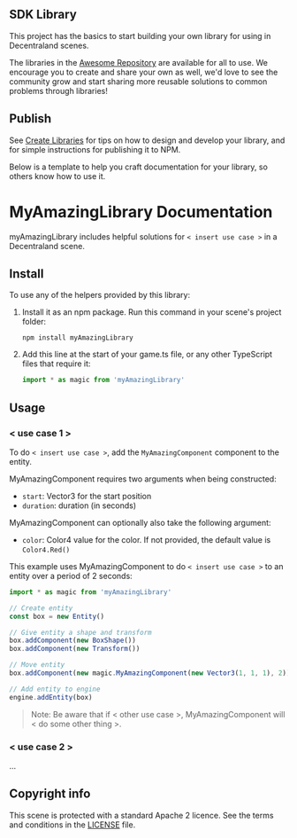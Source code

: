 ## SDK Library

This project has the basics to start building your own library for using in Decentraland scenes.

The libraries in the [Awesome Repository](https://github.com/decentraland-scenes/Awesome-Repository#Libraries) are available for all to use. We encourage you to create and share your own as well, we'd love to see the community grow and start sharing more reusable solutions to common problems through libraries!

## Publish

See [Create Libraries](https://docs.decentraland.org/development-guide/create-libraries/) for tips on how to design and develop your library, and for simple instructions for publishing it to NPM.

Below is a template to help you craft documentation for your library, so others know how to use it.

# MyAmazingLibrary Documentation

myAmazingLibrary includes helpful solutions for `< insert use case >` in a Decentraland scene.

## Install

To use any of the helpers provided by this library:

1. Install it as an npm package. Run this command in your scene's project folder:

   ```
   npm install myAmazingLibrary
   ```

2. Add this line at the start of your game.ts file, or any other TypeScript files that require it:

   ```ts
   import * as magic from 'myAmazingLibrary'
   ```

## Usage

### < use case 1 >

To do `< insert use case >`, add the `MyAmazingComponent` component to the entity.

MyAmazingComponent requires two arguments when being constructed:

- `start`: Vector3 for the start position
- `duration`: duration (in seconds)

MyAmazingComponent can optionally also take the following argument:

- `color`: Color4 value for the color. If not provided, the default value is `Color4.Red()`

This example uses MyAmazingComponent to do `< insert use case >` to an entity over a period of 2 seconds:

```ts
import * as magic from 'myAmazingLibrary'

// Create entity
const box = new Entity()

// Give entity a shape and transform
box.addComponent(new BoxShape())
box.addComponent(new Transform())

// Move entity
box.addComponent(new magic.MyAmazingComponent(new Vector3(1, 1, 1), 2))

// Add entity to engine
engine.addEntity(box)
```

> Note: Be aware that if < other use case >, MyAmazingComponent will < do some other thing >.

### < use case 2 >

...

## Copyright info

This scene is protected with a standard Apache 2 licence. See the terms and conditions in the [LICENSE](/LICENSE) file.
